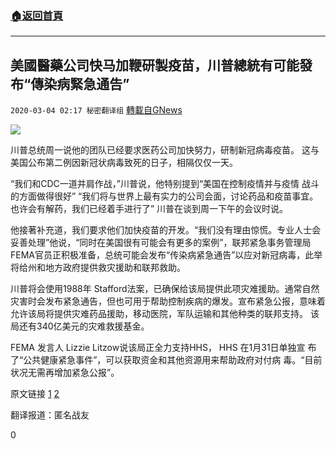 ###  [:house:返回首頁](https://github.com/ourhimalayas/txt)
---

## 美國醫藥公司快⻢加鞭研製疫苗，川普總統有可能發布“傳染病緊急通告”
`2020-03-04 02:17 秘密翻译组` [轉載自GNews](https://gnews.org/zh-hant/130817/)

![](https://s3-ap-northeast-1.amazonaws.com/news.guo.offload.media/wp-content/uploads/2020/03/04021221/2-3.jpg)


川普总统周一说他的团队已经要求医药公司加快努力，研制新冠病毒疫苗。 这与美国公布第二例因新冠状病毒致死的日子，相隔仅仅一天。




“我们和CDC一道并肩作战，”川普说，他特别提到“美国在控制疫情并与疫情 战斗的方面做得很好” “我们将与世界上最有实力的公司会面，讨论药品和疫苗事宜。 也许会有解药，我们已经着手进行了” 川普在谈到周一下午的会议时说。




他接著补充道，我们要求他们加快疫苗的开发。“我们没有理由惊慌。专业人士会妥善处理”他说，“同时在美国很有可能会有更多的案例”，联邦紧急事务管理局 FEMA官员正积极准备，总统可能会发布“传染病紧急通告”以应对新冠病毒，此举将给州和地方政府提供救灾援助和联邦救助。




川普将会使用1988年 Stafford法案，已确保给该局提供此项灾难援助。通常自然灾害时会发布紧急通告，但也可用于帮助控制疾病的爆发。宣布紧急公报，意味着允许该局将提供灾难药品援助，移动医院，军队运输和其他种类的联邦支持。 该局还有340亿美元的灾难救援基金。




FEMA 发言人 Lizzie Litzow说该局正全力支持HHS， HHS 在1月31日单独宣 布了“公共健康紧急事件”，可以获取资金和其他资源用来帮助政府对付病 毒。“目前状况无需再增加紧急公报”。









原文链接 [1](https://www.foxnews.com/politics/trump-calls-on-us-pharmaceutical-) [2](https://www.nbcnews.com/news/us-news/fema-prepping-possible-)




翻译报道：匿名战友


0
